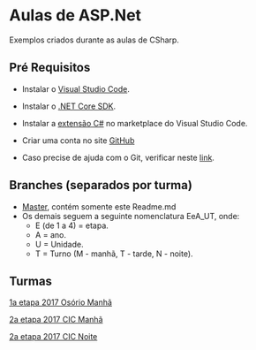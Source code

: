 
# Aulas de ASP.Net

Exemplos criados durante as aulas de CSharp.

## Pré Requisitos

* Instalar o [Visual Studio Code](https://code.visualstudio.com/).
* Instalar o [.NET Core SDK](https://www.microsoft.com/net/download/core).
* Instalar a [extensão C#](https://marketplace.visualstudio.com/items?itemName=ms-vscode.csharp) no marketplace do Visual Studio Code.

* Criar uma conta no site [GitHub](https://github.com/)
* Caso precise de ajuda com o Git, verificar neste [link](https://github.com/profdouglasbarcelos/Git).

## Branches (separados por turma)
* [Master](https://github.com/profdouglasbarcelos/CSharp_Aulas), contém somente este Readme.md
* Os demais seguem a seguinte nomenclatura EeA_UT, onde:
    * E (de 1 a 4) = etapa.
    * A = ano.
    * U = Unidade.
    * T = Turno (M - manhã, T - tarde, N - noite).

## Turmas 

[1a etapa 2017 Osório Manhã](https://github.com/profdouglasbarcelos/Asp.Net_Aulas/tree/1e2017_OSOM)

[2a etapa 2017 CIC Manhã](https://github.com/profdouglasbarcelos/Asp.Net_Aulas/tree/2e2017_CICM)

[2a etapa 2017 CIC Noite](https://github.com/profdouglasbarcelos/Asp.Net_Aulas/tree/2e2017_CICN)
